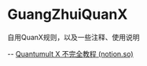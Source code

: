 # GuangZhuiQuanX
自用QuanX规则，以及一些注释、使用说明

-- [Quantumult X 不完全教程 (notion.so)](https://www.notion.so/Quantumult-X-1d32ddc6e61c4892ad2ec5ea47f00917)
